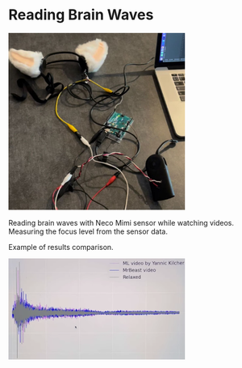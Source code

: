 # Reading Brain Waves 

<p>
  <img src="./device.jpeg"/ width='350' height='350'>
</p>

Reading brain waves with Neco Mimi sensor while watching videos. Measuring the focus level from the sensor data.

Example of results comparison.

<p>
  <img src="./spectrogram.png"/ width='350' height='200'>
</p>
